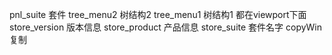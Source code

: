 pnl_suite 套件 
tree_menu2 树结构2
tree_menu1 树结构1
都在viewport下面
store_version 版本信息
store_product 产品信息
store_suite 套件名字
copyWin 复制
